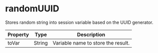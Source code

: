 # randomUUID

Stores random string into session variable based on the UUID generator.

| Property | Type | Description |
| ------- | ------- | -------- |
| toVar | String | Variable name to store the result. |


